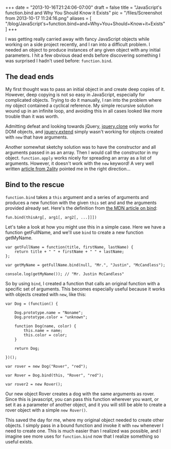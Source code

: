 
+++
date = "2013-10-16T21:24:06-07:00"
draft = false
title = "JavaScript's function.bind and Why You Should Know it Exists"
pic = "/files/Screenshot from 2013-10-17 11:24:16.png"
aliases = [
  "/blog/JavaScript's+function.bind+and+Why+You+Should+Know+it+Exists"
]
+++

<p>I was getting really carried away with fancy JavaScript objects while working on a side project recently, and I ran into a difficult problem.  I needed an object to produce instances of any given object with any initial parameters.  I hit a few obvious dead ends before discovering something I was surprised I hadn't used before: <code>function.bind</code>.</p>

<h2 id="thedeadends">The dead ends</h2>

<p>My first thought was to pass an initial object in and create deep copies of it.  However, deep copying is not so easy in JavaScript, especially for complicated objects.  Trying to do it manually, I ran into the problem where my object contained a cyclical reference.  My simple recursive solution wound up in an infinite loop, and avoiding this in all cases looked like more trouble than it was worth.</p>

<p>Admitting defeat and looking towards jQuery, <a href="http://api.jquery.com/clone/">jquery.clone</a> only works for DOM objects, and <a href="http://api.jquery.com/jQuery.extend/">jquery.extend</a> simply wasn't working for objects created with <code>new</code> that have arguments.</p>

<p>Another somewhat sketchy solution was to have the constructor and all arguments passed in as an array.  Then I would call the constructor in my object.  <code>function.apply</code> works nicely for spreading an array as a list of arguments.  However, it doesn't work with the <code>new</code> keyword!  A very well written <a href="http://www.2ality.com/2011/08/spreading.html">article from 2ality</a> pointed me in the right direction...</p>

<h2 id="bindtotherescue">Bind to the rescue</h2>

<p><code>function.bind</code> takes a <code>this</code> argument and a series of arguments and produces a new function with the given <code>this</code> set and and the arguments provided already set.  Here's the definition from <a href="https://developer.mozilla.org/en-US/docs/Web/JavaScript/Reference/Global_Objects/Function/bind">the MDN article on bind</a>:</p>

<pre><code>fun.bind(thisArg[, arg1[, arg2[, ...]]])
</code></pre>

<p>Let's take a look at how you might use this in a simple case.  Here we have a function getFullName, and we'll use <code>bind</code> to create a new function getMyName.</p>

<pre><code>var getFullName = function(title, firstName, lastName) {
    return title + " " + firstName + " " + lastName;
};

var getMyName = getFullName.bind(null, "Mr.", "Justin", "McCandless");

console.log(getMyName()); // "Mr. Justin McCandless"
</code></pre>

<p>So by using <code>bind</code>, I created a function that calls an original function with a specific set of arguments.  This becomes especially useful because it works with objects created with <code>new</code>, like this:</p>

<pre><code>var Dog = (function() {

    Dog.prototype.name = "Noname";
    Dog.prototype.color = "unknown";

    function Dog(name, color) {
        this.name = name;
        this.color = color;
    }

    return Dog;

})();

var rover = new Dog("Rover", "red");

var Rover = Dog.bind(this, "Rover", "red");

var rover2 = new Rover();
</code></pre>

<p>Our new object Rover creates a dog with the same arguments as rover.  Since this is javascript, you can pass this function wherever you want, or set it as a parameter of another object, and it you will still be able to create a rover object with a simple <code>new Rover()</code>.</p>

<p>This saved the day for me, where my original object needed to create other objects.  I simply pass in a bound function and invoke it with <code>new</code> whenever I need to create one.  This is much easier than I realized was possible, and I imagine see more uses for <code>function.bind</code> now that I realize something so useful exists.</p>
